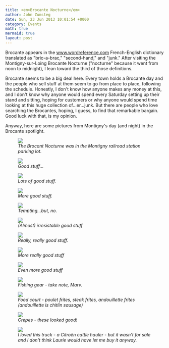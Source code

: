 ```yaml
---
title: <em>Brocante Nocturne</em>
author: John Zumsteg
date: Sun, 23 Jun 2013 10:01:54 +0000
category: Events
math: true
mermaid: true
layout: post
---
```

Brocante appears in the www.wordreference.com French-English dictionary translated as "bric-a-brac," "second-hand," and "junk." After visiting the Montigny-sur-Loing Brocante Nocturne ("nocturne" because it went from noon to midnight), I lean toward the third of those definitions.

Brocante seems to be a big deal here. Every town holds a Brocante day and the people who sell stuff at them seem to go from place to place, following the schedule. Honestly, I don't know how anyone makes any money at this, and I don't know why anyone would spend every Saturday setting up their stand and sitting, hoping for customers or why anyone would spend time looking at this huge collection of...er...junk.  But there are people who love searching the Brocantes, hoping, I guess, to find that remarkable bargain. Good luck with that, is my opinion.

Anyway, here are some pictures from Montigny's day (and night) in the Brocante spotlight.
<figure>
	<img src="{{site.url}}/assets/images/2013/06/DSC02944.jpg"/>
	<figcaption><em>The Brocant  Nocturne was in the Montigny railroad station parking lot.</em></figcaption>
</figure>


<figure>
	<img src="{{site.url}}/assets/images/2013/06/DSC02942.jpg"/>
	<figcaption><em>Good stuff...</em></figcaption>
</figure>

<figure>
	<img src="{{site.url}}/assets/images/2013/06/DSC02948.jpg"/>
	<figcaption><em>Lots of good stuff.</em></figcaption>
</figure>

<figure>
	<img src="{{site.url}}/assets/images/2013/06/DSC02950.jpg"/>
	<figcaption><em>More good stuff.</em></figcaption>
</figure>

<figure>
	<img src="{{site.url}}/assets/images/2013/06/DSC02946.jpg"/>
	<figcaption><em>Tempting...but, no.</em></figcaption>
</figure>

<figure>
	<img src="{{site.url}}/assets/images/2013/06/DSC02953.jpg"/>
	<figcaption><em>(Almost) irresistable good stuff</em></figcaption>
</figure>

<figure>
	<img src="{{site.url}}/assets/images/2013/06/DSC02954.jpg"/>
	<figcaption><em>Really, really good stuff.</em></figcaption>
</figure>

<figure>
	<img src="{{site.url}}/assets/images/2013/06/DSC02960.jpg"/>
	<figcaption><em>More really good stuff</em></figcaption>
</figure>

<figure>
	<img src="{{site.url}}/assets/images/2013/06/DSC02962.jpg"/>
	<figcaption><em>Even more good stuff</em></figcaption>
</figure>

<figure>
	<img src="{{site.url}}/assets/images/2013/06/DSC02955.jpg"/>
	<figcaption><em>Fishing gear - take note, Marv.</em></figcaption>
</figure>


<figure>
	<img src="{{site.url}}/assets/images/2013/06/DSC02956.jpg"/>
	<figcaption><em>Food court -  poulet frites, steak frites, andouillette frites (andouillette is chitlin sausage)</em></figcaption>
</figure>

<figure>
	<img src="{{site.url}}/assets/images/2013/06/DSC02959.jpg"/>
	<figcaption><em>Crepes - these looked good!</em></figcaption>
</figure>

<figure>
	<img src="{{site.url}}/assets/images/2013/06/DSC02947.jpg"/>
	<figcaption><em>I loved this truck - a Citroën cattle hauler - but it wasn't for sale and I don't think Laurie would have let me buy it anyway.</em></figcaption>
</figure>


